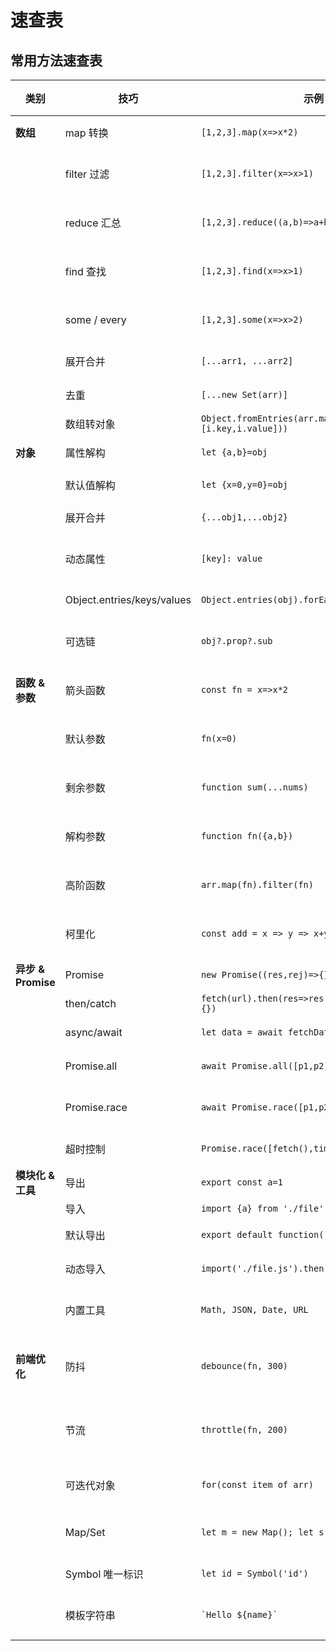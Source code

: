# 速查表

## 常用方法速查表

| 类别               | 技巧                         | 示例                                                | 使用场景 / 说明      |
| ---------------- | -------------------------- | ------------------------------------------------- | -------------- |
| **数组**           | map 转换                     | `[1,2,3].map(x=>x*2)`                             | 遍历并返回新数组       |
|                  | filter 过滤                  | `[1,2,3].filter(x=>x>1)`                          | 筛选符合条件的元素      |
|                  | reduce 汇总                  | `[1,2,3].reduce((a,b)=>a+b,0)`                    | 累加/统计/扁平化数组    |
|                  | find 查找                    | `[1,2,3].find(x=>x>1)`                            | 找到第一个符合条件的元素   |
|                  | some / every               | `[1,2,3].some(x=>x>2)`                            | 检查部分或全部条件      |
|                  | 展开合并                       | `[...arr1, ...arr2]`                              | 合并多个数组         |
|                  | 去重                         | `[...new Set(arr)]`                               | 快速去重数组         |
|                  | 数组转对象                      | `Object.fromEntries(arr.map(i=>[i.key,i.value]))` | 构建对象           |
| **对象**           | 属性解构                       | `let {a,b}=obj`                                   | 快速获取对象属性       |
|                  | 默认值解构                      | `let {x=0,y=0}=obj`                               | 防止 undefined   |
|                  | 展开合并                       | `{...obj1,...obj2}`                               | 合并对象或浅拷贝       |
|                  | 动态属性                       | `[key]: value`                                    | 根据变量动态创建属性     |
|                  | Object.entries/keys/values | `Object.entries(obj).forEach(([k,v])=>{})`        | 遍历对象键值         |
|                  | 可选链                        | `obj?.prop?.sub`                                  | 防止报错，链式访问      |
| **函数 & 参数**      | 箭头函数                       | `const fn = x=>x*2`                               | 简洁写法、绑定外层 this |
|                  | 默认参数                       | `fn(x=0)`                                         | 参数未传递时使用默认值    |
|                  | 剩余参数                       | `function sum(...nums)`                           | 可变参数求和或批量处理    |
|                  | 解构参数                       | `function fn({a,b})`                              | 参数对象解构，更直观     |
|                  | 高阶函数                       | `arr.map(fn).filter(fn)`                          | 函数组合，链式调用      |
|                  | 柯里化                        | `const add = x => y => x+y`                       | 延迟计算，复用函数      |
| **异步 & Promise** | Promise                    | `new Promise((res,rej)=>{})`                      | 处理异步操作         |
|                  | then/catch                 | `fetch(url).then(res=>res.json()).catch(err=>{})` | 链式异步           |
|                  | async/await                | `let data = await fetchData()`                    | 同步风格处理异步       |
|                  | Promise.all                | `await Promise.all([p1,p2])`                      | 并行执行多个异步       |
|                  | Promise.race               | `await Promise.race([p1,p2])`                     | 谁先完成用谁的结果      |
|                  | 超时控制                       | `Promise.race([fetch(),timeout()])`               | 异步操作加超时        |
| **模块化 & 工具**     | 导出                         | `export const a=1`                                | 模块拆分           |
|                  | 导入                         | `import {a} from './file'`                        | 引入模块           |
|                  | 默认导出                       | `export default function(){}`                     | 一个模块默认功能       |
|                  | 动态导入                       | `import('./file.js').then(m=>m.fn())`             | 懒加载模块          |
|                  | 内置工具                       | `Math, JSON, Date, URL`                           | ES6+ 提供的常用方法   |
| **前端优化**         | 防抖                         | `debounce(fn, 300)`                               | 减少高频操作触发，如输入框  |
|                  | 节流                         | `throttle(fn, 200)`                               | 控制函数执行频率，如滚动   |
|                  | 可迭代对象                      | `for(const item of arr)`                          | 遍历数组、Set、Map   |
|                  | Map/Set                    | `let m = new Map(); let s = new Set();`           | 高效存储键值对、唯一集合   |
|                  | Symbol 唯一标识                | `let id = Symbol('id')`                           | 避免对象属性冲突       |
|                  | 模板字符串                      | `` `Hello ${name}` ``                             | 拼接动态文本，增强可读性   |
